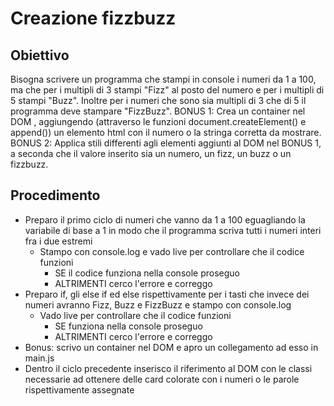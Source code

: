 # Creazione fizzbuzz

## Obiettivo

Bisogna scrivere un programma che stampi in console i numeri da 1 a 100, ma che per i multipli di 3 stampi "Fizz" al posto del numero e per i multipli di 5 stampi "Buzz". Inoltre per i numeri che sono sia multipli di 3 che di 5 il programma deve stampare "FizzBuzz".
BONUS 1:
Crea un container nel DOM , aggiungendo (attraverso le funzioni document.createElement() e append()) un elemento html con il numero o la stringa corretta da mostrare.
BONUS 2:
Applica stili differenti agli elementi aggiunti al DOM nel BONUS 1, a seconda che il valore inserito sia un numero, un fizz, un buzz o un fizzbuzz.

## Procedimento

- Preparo il primo ciclo di numeri che vanno da 1 a 100 eguagliando la variabile di base a 1 in modo che il programma scriva tutti i numeri interi fra i due estremi
  - Stampo con console.log e vado live per controllare che il codice funzioni
    - SE il codice funziona nella console proseguo
    - ALTRIMENTI cerco l'errore e correggo
- Preparo if, gli else if ed else rispettivamente per i tasti che invece dei numeri avranno Fizz, Buzz e FizzBuzz e stampo con console.log
  - Vado live per controllare che il codice funzioni
    - SE funziona nella console proseguo
    - ALTRIMENTI cerco l'errore e correggo
- Bonus: scrivo un container nel DOM e apro un collegamento ad esso in main.js
- Dentro il ciclo precedente inserisco il riferimento al DOM con le classi necessarie ad ottenere delle card colorate con i numeri o le parole rispettivamente assegnate
